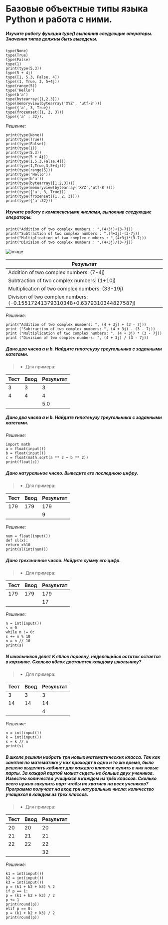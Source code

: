 # Базовые объектные типы языка Python и работа с ними.

##### Изучите работу функции type() выполнив следующие операторы. Значения типов должны быть выведены.
```
type(None)
type(True)
type(False)
type(1)
print(type(5.3))
type(5 + 4j)
type([1, 5.3, False, 4])
type((1, True, 3, 5+4j))
type(range(5))
type('Hello')
type(b'a')
type(bytearray([1,2,3]))
type(memoryview(bytearray('XYZ', 'utf-8')))
type({'a', 3, True})
type(frozenset({1, 2, 3}))
type({'a' : 32}).
```

*Решение:*
```
print(type(None))
print(type(True))
print(type(False))
print(type(1))
print(type(5.3))
print(type(5 + 4j))
print(type(1,5.3,False,4]))
print(type(1,True,3,5+4j)))
print(type(range(5)))
print(type('Hello'))
print(type(b'a'))
print(type(bytearray([1,2,3])))
print(type(memoryview(bytearray('XYZ','utf-8'))))
print(type({'a', 3, True}))
print(type(frozenset({1, 2, 3})))
print(type({'a':32}))
```

##### Изучите работу с комплексными числами, выполнив следующие операторы:

```
print("Addition of two complex numbers : ",(4+3j)+(3-7j))
print("Subtraction of two complex numbers : ",(4+3j)-(3-7j))
print("Multiplication of two complex numbers : ",(4+3j)*(3-7j))
print("Division of two complex numbers : ",(4+3j)/(3-7j))
```

![image](https://github.com/tvgVita69/python_begin/assets/98489171/3f0562c4-faf4-45de-8039-c88427709753)


|Результат|
|---------|
|Addition of two complex numbers: (7-4j)
|Subtraction of two complex numbers: (1+10j)
|Multiplication of two complex numbers: (33-19j)
|Division of two complex numbers: (-0.15517241379310348+0.6379310344827587j)

*Решение:*
```
print("Addition of two complex numbers: ", (4 + 3j) + (3 - 7j))
print ("Subtraction of two complex numbers: ", (4 + 3j) - (3 - 7j))
print ("Multiplication of two complex numbers: ", (4 + 3j) * (3 - 7j))
print ("Division of two complex numbers: ", (4 + 3j) / (3 - 7j))
```

##### Дано два числа a и b. Найдите гипотенузу треугольника с заданными катетами.

>- Для примера:

|Тест | Ввод | Результат
------|------|----------
| 3   |  3   |   3 
| 4   |  4   |   4
|     |      |   5.0  


##### Дано два числа a и b. Найдите гипотенузу треугольника с заданными катетами.

*Решение:*
```
import math
a = float(input())
b = float(input())
c = float(math.sqrt(a ** 2 + b ** 2))
print(float(c))
```

##### Дано натуральное число. Выведите его последнюю цифру.

>- Для примера:

|Тест | Ввод | Результат
------|------|----------
| 179 | 179  | 179 
|     |      |   9

*Решение:*
```
num = float(input())
def sl(x):
return x%10
print(sl(int(num)))
```

##### Дано трехзначное число. Найдите сумму его цифр.

>- Для примера:

|Тест | Ввод | Результат
------|------|----------
| 179 | 179  | 179 
|     |      | 17    

*Решение:*
```
n = int(input())
s = 0
while n != 0:
s += n % 10
n = n // 10
print(s)
```

##### N школьников делят K яблок поровну, неделящийся остаток остается в корзинке. Сколько яблок достанется каждому школьнику?

>- Для примера:

|Тест | Ввод | Результат
------|------|----------
| 3   |  3   |   3 
| 14  |  14  |   14
|     |      |   4  

*Решение:*
```
n = int(input())
k = int(input())
s = k // n
print(s)
```

##### В школе решили набрать три новых математических класса. Так как занятия по математике у них проходят в одно и то же время, было решено выделить кабинет для каждого класса и купить в них новые парты. За каждой партой может сидеть не больше двух учеников. Известно количество учащихся в каждом из трёх классов. Сколько всего нужно закупить парт чтобы их хватило на всех учеников? Программа получает на вход три натуральных числа: количество учащихся в каждом из трех классов.

>- Для примера:

|Тест | Ввод | Результат
------|------|----------
| 20  |  20  |   20 
| 21  |  21  |   21
| 22  |  22  |   22
|     |      |   32  

*Решение:*
```
k1 = int(input())
k2 = int(input())
k3 = int(input())
p = (k1 + k2 + k3) % 2
if p == 1:
p = (k1 + k2 + k3) / 2
p += 1
print(round(p))
elif p == 0:
p = (k1 + k2 + k3) / 2
print(round(p))
```























